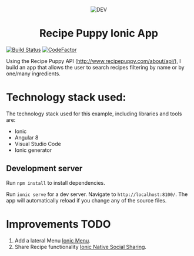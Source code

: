 <div align="center">
  <br>
  <img alt="DEV" src="http://www.recipepuppy.com/img/logonew.png">
  <h1>Recipe Puppy Ionic App</h1>
</div>

[![Build Status](https://travis-ci.com/anreig/ionicrecipepuppy.svg?branch=master)](https://travis-ci.com/anreig/ionicrecipepuppy)
[![CodeFactor](https://www.codefactor.io/repository/github/anreig/ionicrecipepuppy/badge)](https://www.codefactor.io/repository/github/anreig/ionicrecipepuppy)


Using the Recipe Puppy API (http://www.recipepuppy.com/about/api/), I build an app that allows the user to search recipes filtering by name or by one/many ingredients.

<h1>Technology stack used:</h1>

The technology stack used for this example, including libraries and tools are:
  - Ionic
  - Angular 8
  - Visual Studio Code
  - Ionic generator

## Development server
Run `npm install` to install dependencies.

Run `ionic serve` for a dev server. Navigate to `http://localhost:8100/`. The app will automatically reload if you change any of the source files.

# Improvements TODO

1. Add a lateral Menu [Ionic Menu](https://ionicframework.com/docs/api/menu).
2. Share Recipe functionality [Ionic Native Social Sharing](https://ionicframework.com/docs/native/social-sharing).
